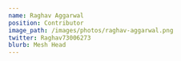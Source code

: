 ```yaml
---
name: Raghav Aggarwal
position: Contributor
image_path: /images/photos/raghav-aggarwal.png
twitter: Raghav73006273
blurb: Mesh Head
---
```

